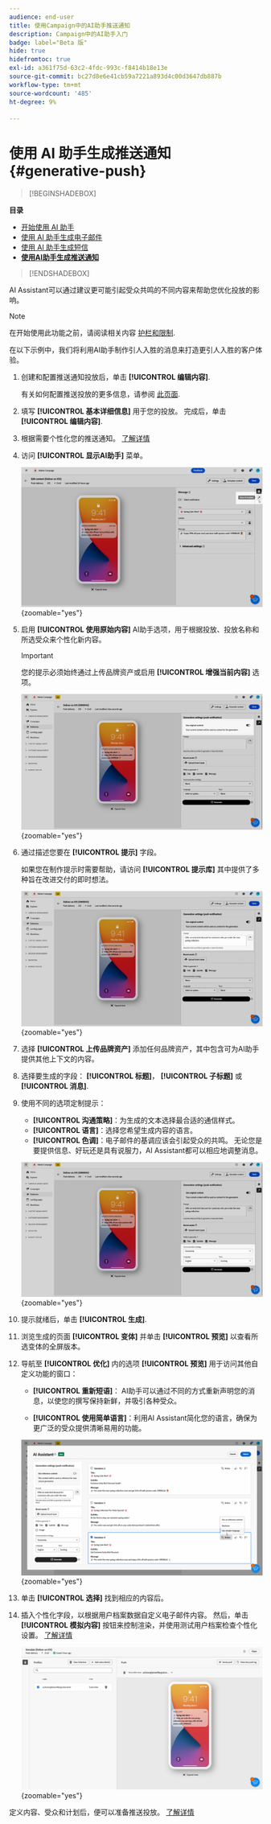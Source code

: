 ```yaml
---
audience: end-user
title: 使用Campaign中的AI助手推送通知
description: Campaign中的AI助手入门
badge: label="Beta 版"
hide: true
hidefromtoc: true
exl-id: a361f75d-63c2-4fdc-993c-f8414b18e13e
source-git-commit: bc27d8e6e41cb59a7221a893d4c00d3647db887b
workflow-type: tm+mt
source-wordcount: '485'
ht-degree: 9%

---
```


# 使用 AI 助手生成推送通知 {#generative-push}

>[!BEGINSHADEBOX]

**目录**

* [开始使用 AI 助手](generative-gs.md)
* [使用 AI 助手生成电子邮件](generative-content.md)
* [使用 AI 助手生成短信](generative-sms.md)
* **[使用AI助手生成推送通知](generative-push.md)**

>[!ENDSHADEBOX]


AI Assistant可以通过建议更可能引起受众共鸣的不同内容来帮助您优化投放的影响。

>[!NOTE]
>
>在开始使用此功能之前，请阅读相关内容 [护栏和限制](generative-gs.md#guardrails-and-limitations).

在以下示例中，我们将利用AI助手制作引人入胜的消息来打造更引人入胜的客户体验。

1. 创建和配置推送通知投放后，单击 **[!UICONTROL 编辑内容]**.

   有关如何配置推送投放的更多信息，请参阅 [此页面](../push/create-push.md).

1. 填写 **[!UICONTROL 基本详细信息]** 用于您的投放。 完成后，单击 **[!UICONTROL 编辑内容]**.

1. 根据需要个性化您的推送通知。 [了解详情](../push/content-push.md)

1. 访问 **[!UICONTROL 显示AI助手]** 菜单。

   ![](assets/push-genai-1.png){zoomable=&quot;yes&quot;}

1. 启用 **[!UICONTROL 使用原始内容]** AI助手选项，用于根据投放、投放名称和所选受众来个性化新内容。

   >[!IMPORTANT]
   >
   > 您的提示必须始终通过上传品牌资产或启用 **[!UICONTROL 增强当前内容]** 选项。

   ![](assets/push-genai-3.png){zoomable=&quot;yes&quot;}

1. 通过描述您要在 **[!UICONTROL 提示]** 字段。

   如果您在制作提示时需要帮助，请访问 **[!UICONTROL 提示库]** 其中提供了多种旨在改进交付的即时想法。

   ![](assets/push-genai-2.png){zoomable=&quot;yes&quot;}

1. 选择 **[!UICONTROL 上传品牌资产]** 添加任何品牌资产，其中包含可为AI助手提供其他上下文的内容。

1. 选择要生成的字段： **[!UICONTROL 标题]**， **[!UICONTROL 子标题]** 或 **[!UICONTROL 消息]**.

1. 使用不同的选项定制提示：

   * **[!UICONTROL 沟通策略]**：为生成的文本选择最合适的通信样式。
   * **[!UICONTROL 语言]**：选择您希望生成内容的语言。
   * **[!UICONTROL 色调]**：电子邮件的基调应该会引起受众的共鸣。 无论您是要提供信息、好玩还是具有说服力，AI Assistant都可以相应地调整消息。

   ![](assets/push-genai-4.png){zoomable=&quot;yes&quot;}

1. 提示就绪后，单击 **[!UICONTROL 生成]**.

1. 浏览生成的页面 **[!UICONTROL 变体]** 并单击 **[!UICONTROL 预览]** 以查看所选变体的全屏版本。

1. 导航至 **[!UICONTROL 优化]** 内的选项 **[!UICONTROL 预览]** 用于访问其他自定义功能的窗口：

   * **[!UICONTROL 重新短语]**： AI助手可以通过不同的方式重新声明您的消息，以使您的撰写保持新鲜，并吸引各种受众。

   * **[!UICONTROL 使用简单语言]**：利用AI Assistant简化您的语言，确保为更广泛的受众提供清晰易用的功能。

   ![](assets/push-genai-5.png){zoomable=&quot;yes&quot;}

1. 单击 **[!UICONTROL 选择]** 找到相应的内容后。

1. 插入个性化字段，以根据用户档案数据自定义电子邮件内容。 然后，单击 **[!UICONTROL 模拟内容]** 按钮来控制渲染，并使用测试用户档案检查个性化设置。 [了解详情](../preview-test/preview-content.md)

   ![](assets/push-genai-6.png){zoomable=&quot;yes&quot;}

定义内容、受众和计划后，便可以准备推送投放。 [了解详情](../monitor/prepare-send.md)

